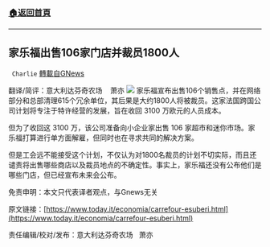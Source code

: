 ###  [:house:返回首頁](https://github.com/ourhimalayas/txt)
---


## 家乐福出售106家门店并裁员1800人
` Charlie` [轉載自GNews](https://gnews.org/zh-hans/1568550/)

翻译/简评：意大利达芬奇农场    萧亦
![](https://assets.gnews.org/wp-content/uploads/2021/10/10022.jpg)
家乐福宣布出售106个销售点，并在网络部分和总部清理615个冗余单位，其后果是大约1800人将被裁员。这家法国跨国公司计划将专注于特许经营的发展，旨在收回 3100 万欧元的人员成本。

但为了收回这 3100 万，该公司准备向小企业家出售 106 家超市和迷你市场。家乐福打算进行单方面解雇，但同时也在寻求共同的解决方案。

但是工会远不能接受这个计划，不仅认为对1800名裁员的计划不切实际，而且还谴责将出售哪些商店以及裁员地点的不确定性。事实上，家乐福还没有公布他们是哪些门店，但已经宣布未来会公布。

免责申明：本文只代表译者观点，与Gnews无关

原文链接：[https://www.today.it/economia/carrefour-esuberi.html](https://www.today.it/economia/carrefour-esuberi.html)

责任编辑/校对/发布：意大利达芬奇农场   萧亦
